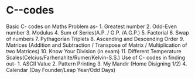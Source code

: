 # C--codes

Basic C- codes on Maths Problem as-
                                1.   Greatest number
                                2.   Odd-Even number
                                3.   Modulus
                                4.   Sum of Series(A.P. / G.P. /A.G.P.)
                                5.   Factorial
                                6.   Swap of numbers
                                7.   Pythagorian Triplets
                                8.   Ascending and Descending Order 
                                9.   Matrices (Addition and Subtraction / Transpose of Matrix / Multiplication of two Matrices)
                                10.  Know Your Division (in exam)
                                11.  Different Temperature Scales(Celcius/Farhenahite/Rumer/Kelvin-S.S.)
Use of C- codes in finding out-
                                1.   ASCII Value
                                2.   Pattern Printing
                                3.   My Mandir (Home Disigning 1/2)
                                4.   Calendar (Day Founder/Leap Year/Odd Days)
